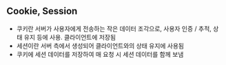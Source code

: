 ## Cookie, Session

- 쿠키란 서버가 사용자에게 전송하는 작은 데이터 조각으로, 사용자 인증 / 추적, 상태 유지 등에 사용. 클라이언트에 저장됨
- 세션이란 서버 측에서 생성되어 클라이언트와의 상태 유지에 사용됨
- 쿠키에 세션 데이터를 저장하여 매 요청 시 세션 데이터를 함께 보냄